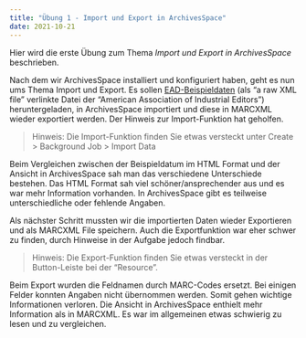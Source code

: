 ```yaml
---
title: "Übung 1 - Import und Export in ArchivesSpace"
date: 2021-10-21
---
```


Hier wird die erste Übung zum Thema *Import und Export in ArchivesSpace* beschrieben.

Nach dem wir ArchivesSpace installiert und konfiguriert haben, geht es nun ums Thema Import und Export. Es sollen [EAD-Beispieldaten](https://eadiva.com/sample-ead-files/) (als “a raw XML file” verlinkte Datei der “American Association of Industrial Editors”) heruntergeladen, in ArchivesSpace importiert und diese in MARCXML wieder exportiert werden. Der Hinweis zur Import-Funktion hat geholfen. 
>Hinweis: Die Import-Funktion finden Sie etwas versteckt unter Create > Background Job > Import Data

Beim Vergleichen zwischen der Beispieldatum im HTML Format und der Ansicht in ArchivesSpace sah man das verschiedene Unterschiede bestehen. Das HTML Format sah viel schöner/ansprechender aus und es war mehr Information vorhanden. In ArchivesSpace gibt es teilweise unterschiedliche oder fehlende Angaben.

Als nächster Schritt mussten wir die importierten Daten wieder Exportieren und als MARCXML File speichern. Auch die Exportfunktion war eher schwer zu finden, durch Hinweise in der Aufgabe jedoch findbar.
>Hinweis: Die Export-Funktion finden Sie etwas versteckt in der Button-Leiste bei der “Resource”.

Beim Export wurden die Feldnamen durch MARC-Codes ersetzt. Bei einigen Felder konnten Angaben nicht übernommen werden. Somit gehen wichtige Informationen verloren. Die Ansicht in ArchivesSpace enthielt mehr Information als in MARCXML. Es war im allgemeinen etwas schwierig zu lesen und zu vergleichen. 
